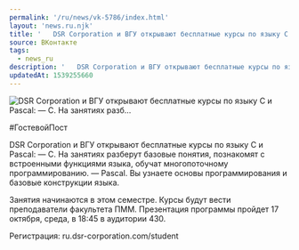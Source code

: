 ```yaml
---
permalink: '/ru/news/vk-5786/index.html'
layout: 'news.ru.njk'
title: '   DSR Corporation и ВГУ открывают бесплатные курсы по языку С и Pascal:  — C. На занятиях разб…'
source: ВКонтакте
tags:
  - news_ru
description: '   DSR Corporation и ВГУ открывают бесплатные курсы по языку С и Pascal:  — C. На занятиях разб…'
updatedAt: 1539255660
---
```

![   DSR Corporation и ВГУ открывают бесплатные курсы по языку С и Pascal:  — C. На занятиях разб…](https://sun9-74.userapi.com/impf/c849324/v849324687/9348c/Y5x5mJ3iEgY.jpg?size=960x640&quality=96&proxy=1&sign=19361eb64cff96cf631e29ffec5cf11d&c_uniq_tag=CdhAtyuqdbeD2YSJO_ARcWbIyYBT9m4NvdaGivzpjSU&type=album)

#ГостевойПост

DSR Corporation и ВГУ открывают бесплатные курсы по языку С и Pascal:
— C. На занятиях разберут базовые понятия, познакомят с встроенными функциями языка, обучат многопоточному программированию.
— Pascal. Вы узнаете основы программирования и базовые конструкции языка.

Занятия начинаются в этом семестре. Курсы будут вести преподаватели факультета ПММ. Презентация программы пройдет 17 октября, среда, в 18:45 в аудитории 430.

Регистрация: ru.dsr-corporation.com/student
